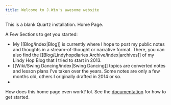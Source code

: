 ```yaml
---
title: Welcome to J.Win's awesome website
---
```


This is a blank Quartz installation. Home Page.


A Few Sections to get you started:
- My [[Blog/index|Blog]] is currently where I hope to post my public notes and thoughts in a stream-of-thought or narrative format.  There, you can also find the [[Blog/Lindyhopdiaries Archive/index|archives]] of my Lindy Hop Blog that I tried to start in 2013.
- [[Wiki/Swing Dancing/index|Swing Dancing]] topics are converted notes and lesson plans I've taken over the years. Some notes are only a few months old, others I originally drafted in 2014 or so.
- 

How does this home page even work? lol.
See the [documentation](https://quartz.jzhao.xyz) for how to get started.
